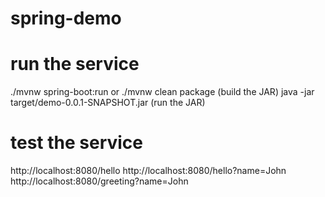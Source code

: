 # spring-demo

# run the service
./mvnw spring-boot:run
or
./mvnw clean package (build the JAR)
java -jar target/demo-0.0.1-SNAPSHOT.jar (run the JAR)

# test the service
http://localhost:8080/hello
http://localhost:8080/hello?name=John
http://localhost:8080/greeting?name=John
